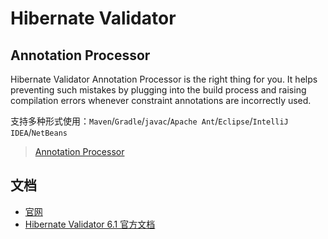 # Hibernate Validator

## Annotation Processor

Hibernate Validator Annotation Processor is the right thing for you. It helps preventing such mistakes by plugging
into the build process and raising compilation errors whenever constraint annotations are incorrectly used.

支持多种形式使用：`Maven`/`Gradle`/`javac`/`Apache Ant`/`Eclipse`/`IntelliJ IDEA`/`NetBeans`

> [Annotation Processor](https://docs.jboss.org/hibernate/validator/6.2/reference/en-US/html_single/#validator-annotation-processor)

## 文档

* [官网](https://hibernate.org/validator/)
* [Hibernate Validator 6.1 官方文档](https://docs.jboss.org/hibernate/validator/6.1/reference/en-US/html_single/)

